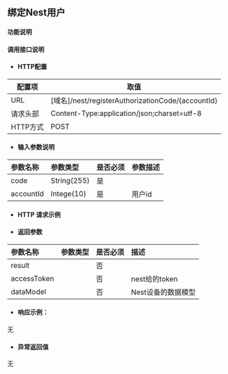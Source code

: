 ## 绑定Nest用户

#### 功能说明



#### 调用接口说明

* #### HTTP配置

| 配置项 | 取值 |
| --- | --- |
| URL | \[域名\]/nest/registerAuthorizationCode/{accountId}|
| 请求头部 | Content-Type:application/json;charset=utf-8 |
| HTTP方式 | POST|

* #### 输入参数说明

| 参数名称 | 参数类型 | 是否必须 | 参数描述 |
| :--- | :--- | :--- | :--- |
| code| String\(255\) | 是 | |
|accountId|Intege\(10\)|是|用户id|


* #### HTTP 请求示例


* #### 返回参数

| 参数名称 | 参数类型 | 是否必须 | 描述 |
| :--- | :--- | :--- | :--- |
| result| | 否 | |
|accessToken|| 否 | nest给的token |
|dataModel|| 否 | Nest设备的数据模型|


* #### 响应示例：

无

* #### 异常返回值

无



